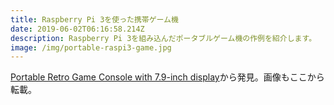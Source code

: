 ```yaml
---
title: Raspberry Pi 3を使った携帯ゲーム機
date: 2019-06-02T06:16:58.214Z
description: Raspberry Pi 3を組み込んだポータブルゲーム機の作例を紹介します。
image: /img/portable-raspi3-game.jpg
---
```

[Portable Retro Game Console with 7.9-inch display](https://hackaday.io/project/164930-portable-retro-game-console-with-79-inch-display)から発見。画像もここから転載。
